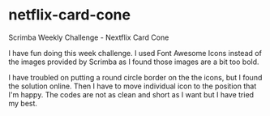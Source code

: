 # netflix-card-cone
Scrimba Weekly Challenge - Nextflix Card Cone 

I have fun doing this week challenge. 
I used Font Awesome Icons instead of the images provided by Scrimba as I found those images are a bit too bold.

I have troubled on putting a round circle border on the the icons, but I found the solution online. Then I have to move individual icon to the position that I'm happy. The codes are not as clean and short as I want but I have tried my best.

